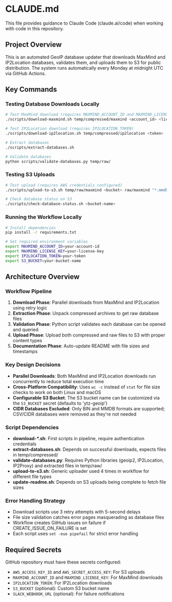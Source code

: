 # CLAUDE.md

This file provides guidance to Claude Code (claude.ai/code) when working with code in this repository.

## Project Overview

This is an automated GeoIP database updater that downloads MaxMind and IP2Location databases, validates them, and uploads them to S3 for public distribution. The system runs automatically every Monday at midnight UTC via GitHub Actions.

## Key Commands

### Testing Database Downloads Locally

```bash
# Test MaxMind download (requires MAXMIND_ACCOUNT_ID and MAXMIND_LICENSE_KEY)
./scripts/download-maxmind.sh temp/compressed/maxmind <account_id> <license_key>

# Test IP2Location download (requires IP2LOCATION_TOKEN)
./scripts/download-ip2location.sh temp/compressed/ip2location <token>

# Extract databases
./scripts/extract-databases.sh

# Validate databases
python scripts/validate-databases.py temp/raw/
```

### Testing S3 Uploads

```bash
# Test upload (requires AWS credentials configured)
./scripts/upload-to-s3.sh temp/raw/maxmind <bucket> raw/maxmind "*.mmdb" "application/octet-stream"

# Check database status on S3
./scripts/check-database-status.sh <bucket-name>
```

### Running the Workflow Locally

```bash
# Install dependencies
pip install -r requirements.txt

# Set required environment variables
export MAXMIND_ACCOUNT_ID=your-account-id
export MAXMIND_LICENSE_KEY=your-license-key
export IP2LOCATION_TOKEN=your-token
export S3_BUCKET=your-bucket-name
```

## Architecture Overview

### Workflow Pipeline

1. **Download Phase**: Parallel downloads from MaxMind and IP2Location using retry logic
2. **Extraction Phase**: Unpack compressed archives to get raw database files
3. **Validation Phase**: Python script validates each database can be opened and queried
4. **Upload Phase**: Upload both compressed and raw files to S3 with proper content types
5. **Documentation Phase**: Auto-update README with file sizes and timestamps

### Key Design Decisions

- **Parallel Downloads**: Both MaxMind and IP2Location downloads run concurrently to reduce total execution time
- **Cross-Platform Compatibility**: Uses `wc -c` instead of `stat` for file size checks to work on both Linux and macOS
- **Configurable S3 Bucket**: The S3 bucket name can be customized via the `S3_BUCKET` secret (defaults to 'ytz-geoip')
- **CIDR Databases Excluded**: Only BIN and MMDB formats are supported; CSV/CIDR databases were removed as they're not needed

### Script Dependencies

- **download-*.sh**: First scripts in pipeline, require authentication credentials
- **extract-databases.sh**: Depends on successful downloads, expects files in temp/compressed/
- **validate-databases.py**: Requires Python libraries (geoip2, IP2Location, IP2Proxy) and extracted files in temp/raw/
- **upload-to-s3.sh**: Generic uploader used 4 times in workflow for different file types
- **update-readme.sh**: Depends on S3 uploads being complete to fetch file sizes

### Error Handling Strategy

- Download scripts use 3 retry attempts with 5-second delays
- File size validation catches error pages masquerading as database files
- Workflow creates GitHub issues on failure if CREATE_ISSUE_ON_FAILURE is set
- Each script uses `set -euo pipefail` for strict error handling

## Required Secrets

GitHub repository must have these secrets configured:
- `AWS_ACCESS_KEY_ID` and `AWS_SECRET_ACCESS_KEY`: For S3 uploads
- `MAXMIND_ACCOUNT_ID` and `MAXMIND_LICENSE_KEY`: For MaxMind downloads
- `IP2LOCATION_TOKEN`: For IP2Location downloads
- `S3_BUCKET` (optional): Custom S3 bucket name
- `SLACK_WEBHOOK_URL` (optional): For failure notifications